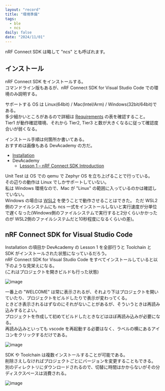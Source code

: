 ```yaml
---
layout: "record"
title: "環境準備"
tags:
  - ble
  - ncs
daily: false
date: "2024/11/01"
---
```


nRF Connect SDK は略して "ncs" とも呼ばれます。

## インストール

nRF Connect SDK をインストールする。  
コマンドライン版もあるが、nRF Connect SDK for Visual Studio Code での環境のみ説明する。

サポートする OS は Linux(64bit) / Mac(Intel/Arm) / Windows(32bit/64bit)である。  
多少細かいところがあるので詳細は [Requirements](https://docs.nordicsemi.com/bundle/ncs-2.6.1/page/nrf/installation/recommended_versions.html) の表を確認すること。  
Tier1 が動作確認環境、それから Tier2, Tier3 と数が大きくなるに従って確認度合いが弱くなる。

インストール手順は何箇所か書いてある。  
おすすめは画像もある DevAcademy の方だ。

* [Installation](https://docs.nordicsemi.com/bundle/ncs-2.6.1/page/nrf/installation.html)
* DevAcademy
  * [Lesson 1 – nRF Connect SDK Introduction](https://academy.nordicsemi.com/courses/nrf-connect-sdk-fundamentals/lessons/lesson-1-nrf-connect-sdk-introduction/)

Unit Test は OS での qemu で Zephyr OS を立ち上げることで行っている。  
その辺りの動作は Linux でしかサポートしていない。  
私は Windows 環境なので、Mac が "Linux" の範囲に入っているのかは確認していない。  
Windows の場合は [WSL2](https://learn.microsoft.com/ja-jp/windows/wsl/) を使うことで動作させることはできた。
ただ WSL2 側のファイルシステムにも ncs 一式をインストールしないと実行速度が分単位で遅くなった(Windows側のファイルシステムで実行すると2分くらいかかったのが WSL2側のファイルシステムだと10秒程度になるくらいの差)。

## nRF Connect SDK for Visual Studio Code

Installation の項目か DevAcademy の Lesson 1 を全部行うと Toolchain と SDK がインストールされた状態になっているだろう。  
nRF Connect SDK for Visual Studio Code をすべてインストールしていると以下のような見栄えになる。  
(これはプロジェクトを開きビルドも行った状態)

![image](images/01-1.png)

一番上の "WELCOME" は常に表示されるが、それより下はプロジェクトを開いていたり、プロジェクトをビルドしたりで表示が変わってくる。  
ときどき表示されるはずなのにそれがないことがあるが、そういうときは再読み込みするとよい。  
プロジェクトを作成して初めてビルドしたときなどはほぼ再読み込みが必要になる。  
再読み込みといっても vscode を再起動する必要はなく、ラベルの横にあるアイコンをクリックするだけである。

![image](images/01-3.png)

SDK や Toolchain は複数インストールすることが可能である。  
削除さえしなければプロジェクトごとにバージョンを変更することもできる。  
別のディレクトリにダウンロードされるので、切替に時間はかからないがその分ディスクスペースは消費される。

![image](images/01-2.png)
